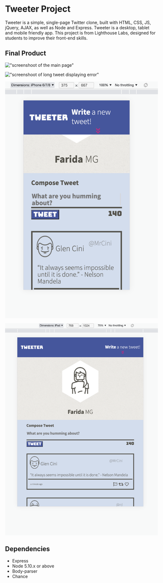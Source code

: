 # Tweeter Project

Tweeter is a simple, single-page Twitter clone, built with HTML, CSS, JS, jQuery, AJAX, as well as Node and Express. Tweeter is a desktop, tablet and mobile friendly app. This project is from Lighthouse Labs, designed for students to improve their front-end skills.


## Final Product

!["screenshoot of the main page"](https://github.com/faridamoussaeff/tweeter/blob/master/docs/mainpage.jpeg)

!["screenshoot of long tweet displaying error"](https://github.com/faridamoussaeff/tweeter/blob/master/docs/longtweeterror.jpeg)

!["screenshoot of mobile version"](https://github.com/faridamoussaeff/tweeter/blob/master/docs/mobileversion.jpeg)

!["screenshoot of tablet version"](https://github.com/faridamoussaeff/tweeter/blob/master/docs/ipadversion.jpeg)


## Dependencies
- Express
- Node 5.10.x or above
- Body-parser
- Chance

